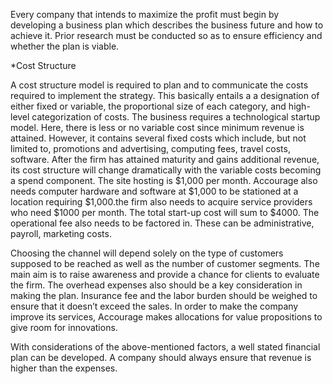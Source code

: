   Every company that intends to maximize the profit must begin by developing a business plan which describes the business 
future and how to achieve it. Prior research must be conducted so as to ensure efficiency and whether the plan is 
viable. 

 *Cost Structure
 
  A cost structure model is required to plan and to communicate the costs required to implement the strategy. This basically 
entails a a designation of either fixed or variable, the proportional size of each category,  and high-level categorization 
of costs. The business requires a technological startup model. Here, there is less or no variable cost since minimum revenue 
is attained. However,  it contains several fixed costs which include, but not limited to,  promotions and advertising, 
computing fees, travel costs, software. After the firm has attained maturity and gains additional revenue, its cost structure 
will change dramatically with the variable costs becoming a spend component. The site hosting is $1,000 per month. 
Accourage also needs computer hardware and software at $1,000 to be stationed at a location requiring $1,000.the firm also 
needs to acquire service providers who need $1000 per month. The total start-up cost will sum to $4000. The operational fee 
also needs to be factored in. These can be administrative, payroll, marketing costs.

  Choosing the channel will depend solely on the type of customers supposed to be reached as well as the number of customer 
segments. The main aim is to raise awareness and provide a chance for clients to evaluate the firm. The overhead expenses 
also should be a key consideration in making the plan. Insurance fee and the labor burden should be weighed to ensure that 
it doesn’t exceed the sales. In order to make the company improve its services, Accourage makes allocations for value 
propositions to give room for innovations.

  With considerations of the above-mentioned factors, a well stated financial plan can be developed. A company should always 
ensure that revenue is higher than the expenses.
